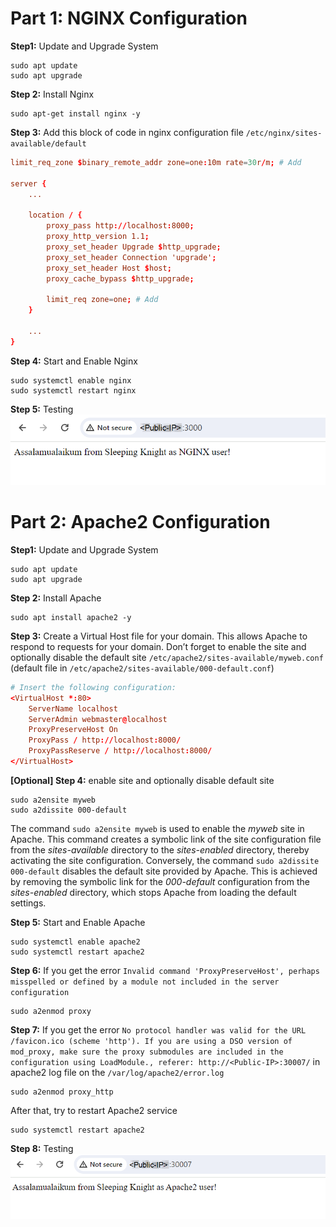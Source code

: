 # Part 1: NGINX Configuration
**Step1:** Update and Upgrade System
```shell
sudo apt update 
sudo apt upgrade
```

**Step 2:** Install Nginx
```shell
sudo apt-get install nginx -y
```

**Step 3:** Add this block of code in nginx configuration file `/etc/nginx/sites-available/default`

```conf
limit_req_zone $binary_remote_addr zone=one:10m rate=30r/m; # Add

server {
    ...

    location / {
        proxy_pass http://localhost:8000;
        proxy_http_version 1.1;
        proxy_set_header Upgrade $http_upgrade;
        proxy_set_header Connection 'upgrade';
        proxy_set_header Host $host;
        proxy_cache_bypass $http_upgrade;

        limit_req zone=one; # Add
    }

    ...
}
```

**Step 4:** Start and Enable Nginx
```shell
sudo systemctl enable nginx
sudo systemctl restart nginx
```

**Step 5:** Testing </br>
![Alt text](images/nginx.png)


# Part 2: Apache2 Configuration
**Step1:** Update and Upgrade System
```shell
sudo apt update 
sudo apt upgrade
```

**Step 2:** Install Apache
```shell
sudo apt install apache2 -y
```

**Step 3:** Create a Virtual Host file for your domain. This allows Apache to respond to requests for your domain. Don’t forget to enable the site and optionally disable the default site `/etc/apache2/sites-available/myweb.conf` (default file in `/etc/apache2/sites-available/000-default.conf`)
```conf
# Insert the following configuration:
<VirtualHost *:80>
    ServerName localhost
    ServerAdmin webmaster@localhost
    ProxyPreserveHost On
    ProxyPass / http://localhost:8000/
    ProxyPassReserve / http://localhost:8000/
</VirtualHost>
```

**[Optional] Step 4:** enable site and optionally disable default site
```shell
sudo a2ensite myweb
sudo a2dissite 000-default
```

The command `sudo a2ensite myweb` is used to enable the *myweb* site in Apache. This command creates a symbolic link of the site configuration file from the *sites-available* directory to the *sites-enabled* directory, thereby activating the site configuration. Conversely, the command `sudo a2dissite 000-default` disables the default site provided by Apache. This is achieved by removing the symbolic link for the *000-default* configuration from the *sites-enabled* directory, which stops Apache from loading the default settings.

**Step 5:** Start and Enable Apache
```shell
sudo systemctl enable apache2
sudo systemctl restart apache2
```

**Step 6:** If you get the error `Invalid command 'ProxyPreserveHost', perhaps misspelled or defined by a module not included in the server configuration`

```shell
sudo a2enmod proxy
```


**Step 7:** If you get the error `No protocol handler was valid for the URL /favicon.ico (scheme 'http'). If you are using a DSO version of mod_proxy, make sure the proxy submodules are included in the configuration using LoadModule., referer: http://<Public-IP>:30007/` in apache2 log file on the `/var/log/apache2/error.log`

```shell
sudo a2enmod proxy_http
```

After that, try to restart Apache2 service
```shell
sudo systemctl restart apache2
```

**Step 8:** Testing </br>
![Alt text](images/apache.png)